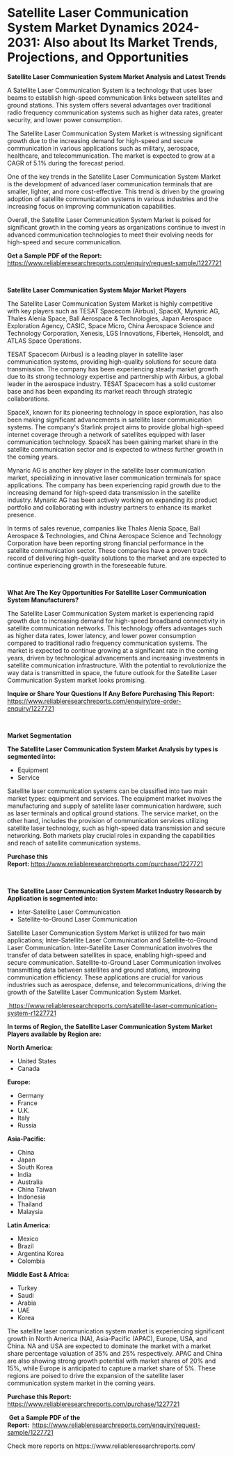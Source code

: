 <p><h1>Satellite Laser Communication System Market Dynamics 2024-2031: Also about Its Market Trends, Projections, and Opportunities</h1></p><p><strong>Satellite Laser Communication System Market Analysis and Latest Trends</strong></p>
<p><p>A Satellite Laser Communication System is a technology that uses laser beams to establish high-speed communication links between satellites and ground stations. This system offers several advantages over traditional radio frequency communication systems such as higher data rates, greater security, and lower power consumption.</p><p>The Satellite Laser Communication System Market is witnessing significant growth due to the increasing demand for high-speed and secure communication in various applications such as military, aerospace, healthcare, and telecommunication. The market is expected to grow at a CAGR of 5.1% during the forecast period.</p><p>One of the key trends in the Satellite Laser Communication System Market is the development of advanced laser communication terminals that are smaller, lighter, and more cost-effective. This trend is driven by the growing adoption of satellite communication systems in various industries and the increasing focus on improving communication capabilities.</p><p>Overall, the Satellite Laser Communication System Market is poised for significant growth in the coming years as organizations continue to invest in advanced communication technologies to meet their evolving needs for high-speed and secure communication.</p></p>
<p><strong>Get a Sample PDF of the Report:&nbsp;</strong> <a href="https://www.reliableresearchreports.com/enquiry/request-sample/1227721">https://www.reliableresearchreports.com/enquiry/request-sample/1227721</a></p>
<p>&nbsp;</p>
<p><strong>Satellite Laser Communication System Major Market Players</strong></p>
<p><p>The Satellite Laser Communication System Market is highly competitive with key players such as TESAT Spacecom (Airbus), SpaceX, Mynaric AG, Thales Alenia Space, Ball Aerospace & Technologies, Japan Aerospace Exploration Agency, CASIC, Space Micro, China Aerospace Science and Technology Corporation, Xenesis, LGS Innovations, Fibertek, Hensoldt, and ATLAS Space Operations.</p><p>TESAT Spacecom (Airbus) is a leading player in satellite laser communication systems, providing high-quality solutions for secure data transmission. The company has been experiencing steady market growth due to its strong technology expertise and partnership with Airbus, a global leader in the aerospace industry. TESAT Spacecom has a solid customer base and has been expanding its market reach through strategic collaborations.</p><p>SpaceX, known for its pioneering technology in space exploration, has also been making significant advancements in satellite laser communication systems. The company's Starlink project aims to provide global high-speed internet coverage through a network of satellites equipped with laser communication technology. SpaceX has been gaining market share in the satellite communication sector and is expected to witness further growth in the coming years.</p><p>Mynaric AG is another key player in the satellite laser communication market, specializing in innovative laser communication terminals for space applications. The company has been experiencing rapid growth due to the increasing demand for high-speed data transmission in the satellite industry. Mynaric AG has been actively working on expanding its product portfolio and collaborating with industry partners to enhance its market presence.</p><p>In terms of sales revenue, companies like Thales Alenia Space, Ball Aerospace & Technologies, and China Aerospace Science and Technology Corporation have been reporting strong financial performance in the satellite communication sector. These companies have a proven track record of delivering high-quality solutions to the market and are expected to continue experiencing growth in the foreseeable future.</p></p>
<p>&nbsp;</p>
<p><strong>What Are The Key Opportunities For Satellite Laser Communication System Manufacturers?</strong></p>
<p><p>The Satellite Laser Communication System market is experiencing rapid growth due to increasing demand for high-speed broadband connectivity in satellite communication networks. This technology offers advantages such as higher data rates, lower latency, and lower power consumption compared to traditional radio frequency communication systems. The market is expected to continue growing at a significant rate in the coming years, driven by technological advancements and increasing investments in satellite communication infrastructure. With the potential to revolutionize the way data is transmitted in space, the future outlook for the Satellite Laser Communication System market looks promising.</p></p>
<p><strong>Inquire or Share Your Questions If Any Before Purchasing This Report:</strong> <a href="https://www.reliableresearchreports.com/enquiry/pre-order-enquiry/1227721">https://www.reliableresearchreports.com/enquiry/pre-order-enquiry/1227721</a></p>
<p>&nbsp;</p>
<p><strong>Market Segmentation</strong></p>
<p><strong>The Satellite Laser Communication System Market Analysis by types is segmented into:</strong></p>
<p><ul><li>Equipment</li><li>Service</li></ul></p>
<p><p>Satellite laser communication systems can be classified into two main market types: equipment and services. The equipment market involves the manufacturing and supply of satellite laser communication hardware, such as laser terminals and optical ground stations. The service market, on the other hand, includes the provision of communication services utilizing satellite laser technology, such as high-speed data transmission and secure networking. Both markets play crucial roles in expanding the capabilities and reach of satellite communication systems.</p></p>
<p><strong>Purchase this Report:&nbsp;</strong><a href="https://www.reliableresearchreports.com/purchase/1227721">https://www.reliableresearchreports.com/purchase/1227721</a></p>
<p>&nbsp;</p>
<p><strong>The Satellite Laser Communication System Market Industry Research by Application is segmented into:</strong></p>
<p><ul><li>Inter-Satellite Laser Communication</li><li>Satellite-to-Ground Laser Communication</li></ul></p>
<p><p>Satellite Laser Communication System Market is utilized for two main applications; Inter-Satellite Laser Communication and Satellite-to-Ground Laser Communication. Inter-Satellite Laser Communication involves the transfer of data between satellites in space, enabling high-speed and secure communication. Satellite-to-Ground Laser Communication involves transmitting data between satellites and ground stations, improving communication efficiency. These applications are crucial for various industries such as aerospace, defense, and telecommunications, driving the growth of the Satellite Laser Communication System Market.</p></p>
<p><a href="https://www.reliableresearchreports.com/satellite-laser-communication-system-r1227721">&nbsp;https://www.reliableresearchreports.com/satellite-laser-communication-system-r1227721</a></p>
<p><strong>In terms of Region, the Satellite Laser Communication System Market Players available by Region are:</strong></p>
<p>
    <p> <strong> North America: </strong>
        <ul>
            <li>United States</li>
            <li>Canada</li>
        </ul>
        </p> 
    <p> <strong> Europe: </strong>
        <ul>
            <li>Germany</li>
            <li>France</li>
            <li>U.K.</li>
            <li>Italy</li>
            <li>Russia</li>
        </ul>
        </p> 
    <p> <strong> Asia-Pacific: </strong>
        <ul>
            <li>China</li>
            <li>Japan</li>
            <li>South Korea</li>
            <li>India</li>
            <li>Australia</li>
            <li>China Taiwan</li>
            <li>Indonesia</li>
            <li>Thailand</li>
            <li>Malaysia</li>
        </ul>
        </p> 
    <p> <strong> Latin America: </strong>
        <ul>
            <li>Mexico</li>
            <li>Brazil</li>
            <li>Argentina Korea</li>
            <li>Colombia</li>
        </ul>
        </p> 
    <p> <strong> Middle East & Africa: </strong>
        <ul>
            <li>Turkey</li>
            <li>Saudi</li>
            <li>Arabia</li>
            <li>UAE</li>
            <li>Korea</li>
        </ul>
    </p>
    </p>
<p><p>The satellite laser communication system market is experiencing significant growth in North America (NA), Asia-Pacific (APAC), Europe, USA, and China. NA and USA are expected to dominate the market with a market share percentage valuation of 35% and 25% respectively. APAC and China are also showing strong growth potential with market shares of 20% and 15%, while Europe is anticipated to capture a market share of 5%. These regions are poised to drive the expansion of the satellite laser communication system market in the coming years.</p></p>
<p><strong>Purchase this Report: </strong><a href="https://www.reliableresearchreports.com/purchase/1227721">https://www.reliableresearchreports.com/purchase/1227721</a></p>
<p>&nbsp;<strong>Get a Sample PDF of the Report:&nbsp;&nbsp;</strong><a href="https://www.reliableresearchreports.com/enquiry/request-sample/1227721">https://www.reliableresearchreports.com/enquiry/request-sample/1227721</a></p>
<p><strong></strong></p>
<p>Check more reports on https://www.reliableresearchreports.com/</p>